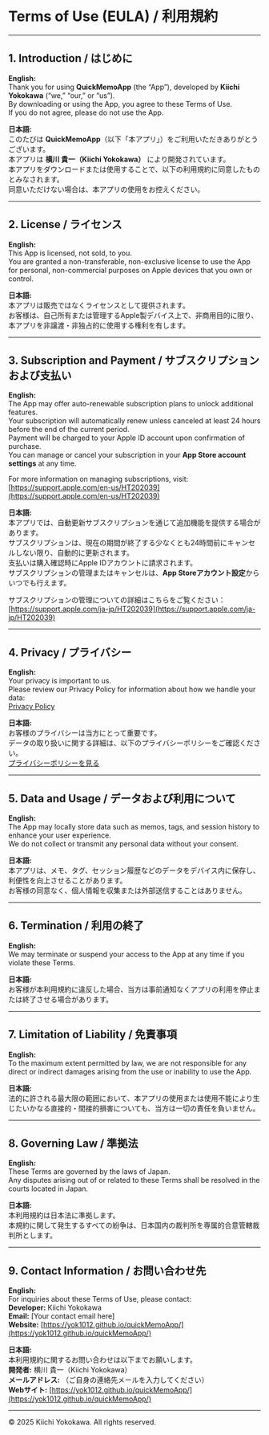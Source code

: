 # Terms of Use (EULA) / 利用規約

---

## 1. Introduction / はじめに

**English:**  
Thank you for using **QuickMemoApp** (the “App”), developed by **Kiichi Yokokawa** (“we,” “our,” or “us”).  
By downloading or using the App, you agree to these Terms of Use.  
If you do not agree, please do not use the App.

**日本語:**  
このたびは **QuickMemoApp**（以下「本アプリ」）をご利用いただきありがとうございます。  
本アプリは **横川 貴一（Kiichi Yokokawa）** により開発されています。  
本アプリをダウンロードまたは使用することで、以下の利用規約に同意したものとみなされます。  
同意いただけない場合は、本アプリの使用をお控えください。

---

## 2. License / ライセンス

**English:**  
This App is licensed, not sold, to you.  
You are granted a non-transferable, non-exclusive license to use the App for personal, non-commercial purposes on Apple devices that you own or control.

**日本語:**  
本アプリは販売ではなくライセンスとして提供されます。  
お客様は、自己所有または管理するApple製デバイス上で、非商用目的に限り、本アプリを非譲渡・非独占的に使用する権利を有します。

---

## 3. Subscription and Payment / サブスクリプションおよび支払い

**English:**  
The App may offer auto-renewable subscription plans to unlock additional features.  
Your subscription will automatically renew unless canceled at least 24 hours before the end of the current period.  
Payment will be charged to your Apple ID account upon confirmation of purchase.  
You can manage or cancel your subscription in your **App Store account settings** at any time.

For more information on managing subscriptions, visit:  
[https://support.apple.com/en-us/HT202039](https://support.apple.com/en-us/HT202039)

**日本語:**  
本アプリでは、自動更新サブスクリプションを通じて追加機能を提供する場合があります。  
サブスクリプションは、現在の期間が終了する少なくとも24時間前にキャンセルしない限り、自動的に更新されます。  
支払いは購入確認時にApple IDアカウントに請求されます。  
サブスクリプションの管理またはキャンセルは、**App Storeアカウント設定**からいつでも行えます。

サブスクリプションの管理についての詳細はこちらをご覧ください：  
[https://support.apple.com/ja-jp/HT202039](https://support.apple.com/ja-jp/HT202039)

---

## 4. Privacy / プライバシー

**English:**  
Your privacy is important to us.  
Please review our Privacy Policy for information about how we handle your data:  
[Privacy Policy](https://yok1012.github.io/quickMemoPrivacypolicy/)

**日本語:**  
お客様のプライバシーは当方にとって重要です。  
データの取り扱いに関する詳細は、以下のプライバシーポリシーをご確認ください。  
[プライバシーポリシーを見る](https://yok1012.github.io/quickMemoPrivacypolicy/)

---

## 5. Data and Usage / データおよび利用について

**English:**  
The App may locally store data such as memos, tags, and session history to enhance your user experience.  
We do not collect or transmit any personal data without your consent.

**日本語:**  
本アプリは、メモ、タグ、セッション履歴などのデータをデバイス内に保存し、利便性を向上させることがあります。  
お客様の同意なく、個人情報を収集または外部送信することはありません。

---

## 6. Termination / 利用の終了

**English:**  
We may terminate or suspend your access to the App at any time if you violate these Terms.

**日本語:**  
お客様が本利用規約に違反した場合、当方は事前通知なくアプリの利用を停止または終了させる場合があります。

---

## 7. Limitation of Liability / 免責事項

**English:**  
To the maximum extent permitted by law, we are not responsible for any direct or indirect damages arising from the use or inability to use the App.

**日本語:**  
法的に許される最大限の範囲において、本アプリの使用または使用不能により生じたいかなる直接的・間接的損害についても、当方は一切の責任を負いません。

---

## 8. Governing Law / 準拠法

**English:**  
These Terms are governed by the laws of Japan.  
Any disputes arising out of or related to these Terms shall be resolved in the courts located in Japan.

**日本語:**  
本利用規約は日本法に準拠します。  
本規約に関して発生するすべての紛争は、日本国内の裁判所を専属的合意管轄裁判所とします。

---

## 9. Contact Information / お問い合わせ先

**English:**  
For inquiries about these Terms of Use, please contact:  
**Developer:** Kiichi Yokokawa  
**Email:** [Your contact email here]  
**Website:** [https://yok1012.github.io/quickMemoApp/](https://yok1012.github.io/quickMemoApp/)

**日本語:**  
本利用規約に関するお問い合わせは以下までお願いします。  
**開発者:** 横川 貴一（Kiichi Yokokawa）  
**メールアドレス:** （ご自身の連絡先メールを入力してください）  
**Webサイト:** [https://yok1012.github.io/quickMemoApp/](https://yok1012.github.io/quickMemoApp/)

---

© 2025 Kiichi Yokokawa. All rights reserved.
